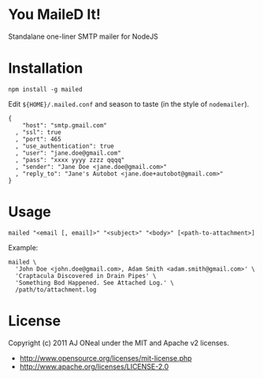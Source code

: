 You MaileD It!
===

Standalane one-liner SMTP mailer for NodeJS

Installation
===

    npm install -g mailed

Edit `${HOME}/.mailed.conf` and season to taste (in the style of `nodemailer`).

    {
        "host": "smtp.gmail.com"
      , "ssl": true
      , "port": 465
      , "use_authentication": true
      , "user": "jane.doe@gmail.com"
      , "pass": "xxxx yyyy zzzz qqqq"
      , "sender": "Jane Doe <jane.doe@gmail.com>"
      , "reply_to": "Jane's Autobot <jane.doe+autobot@gmail.com>"
    }

Usage
===

    mailed "<email [, email]>" "<subject>" "<body>" [<path-to-attachment>]

Example:

    mailed \
      'John Doe <john.doe@gmail.com>, Adam Smith <adam.smith@gmail.com>' \
      'Craptacula Discovered in Drain Pipes' \
      'Something Bod Happened. See Attached Log.' \
      /path/to/attachment.log

License
===

Copyright (c) 2011 AJ ONeal under the MIT and Apache v2 licenses.

  * http://www.opensource.org/licenses/mit-license.php
  * http://www.apache.org/licenses/LICENSE-2.0
